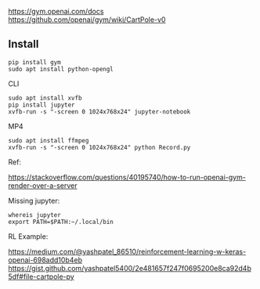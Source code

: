 https://gym.openai.com/docs  
https://github.com/openai/gym/wiki/CartPole-v0

## Install

	pip install gym
	sudo apt install python-opengl

CLI

	sudo apt install xvfb
	pip install jupyter
	xvfb-run -s "-screen 0 1024x768x24" jupyter-notebook

MP4

	sudo apt install ffmpeg
	xvfb-run -s "-screen 0 1024x768x24" python Record.py

Ref:  

https://stackoverflow.com/questions/40195740/how-to-run-openai-gym-render-over-a-server

Missing jupyter:

	whereis jupyter
	export PATH=$PATH:~/.local/bin

RL Example:

https://medium.com/@yashpatel_86510/reinforcement-learning-w-keras-openai-698add10b4eb
https://gist.github.com/yashpatel5400/2e481657f247f0695200e8ca92d4b5df#file-cartpole-py
